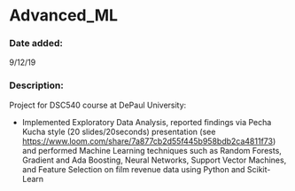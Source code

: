 # Advanced_ML

### Date added:
9/12/19

### Description:
Project for DSC540 course at DePaul University:
* Implemented Exploratory Data Analysis, reported findings via Pecha Kucha style (20 slides/20seconds) presentation (see https://www.loom.com/share/7a877cb2d55f445b958bdb2ca4811f73) and performed Machine Learning techniques such as Random Forests, Gradient and Ada Boosting, Neural Networks, Support Vector Machines, and Feature Selection on film revenue data using Python and Scikit-Learn

